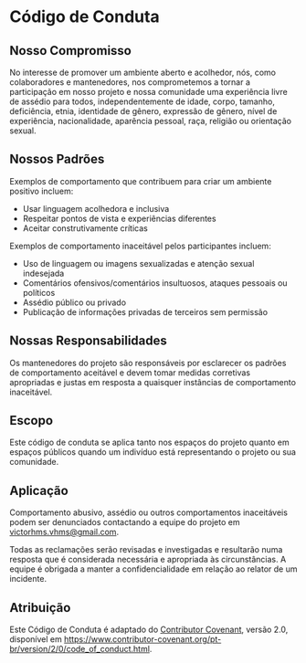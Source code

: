 # Código de Conduta

## Nosso Compromisso

No interesse de promover um ambiente aberto e acolhedor, nós, como colaboradores e mantenedores, nos comprometemos a tornar a participação em nosso projeto e nossa comunidade uma experiência livre de assédio para todos, independentemente de idade, corpo, tamanho, deficiência, etnia, identidade de gênero, expressão de gênero, nível de experiência, nacionalidade, aparência pessoal, raça, religião ou orientação sexual.

## Nossos Padrões

Exemplos de comportamento que contribuem para criar um ambiente positivo incluem:

- Usar linguagem acolhedora e inclusiva
- Respeitar pontos de vista e experiências diferentes
- Aceitar construtivamente críticas

Exemplos de comportamento inaceitável pelos participantes incluem:

- Uso de linguagem ou imagens sexualizadas e atenção sexual indesejada
- Comentários ofensivos/comentários insultuosos, ataques pessoais ou políticos
- Assédio público ou privado
- Publicação de informações privadas de terceiros sem permissão

## Nossas Responsabilidades

Os mantenedores do projeto são responsáveis por esclarecer os padrões de comportamento aceitável e devem tomar medidas corretivas apropriadas e justas em resposta a quaisquer instâncias de comportamento inaceitável.

## Escopo

Este código de conduta se aplica tanto nos espaços do projeto quanto em espaços públicos quando um indivíduo está representando o projeto ou sua comunidade.

## Aplicação

Comportamento abusivo, assédio ou outros comportamentos inaceitáveis podem ser denunciados contactando a equipe do projeto em victorhms.vhms@gmail.com.

Todas as reclamações serão revisadas e investigadas e resultarão numa resposta que é considerada necessária e apropriada às circunstâncias. A equipe é obrigada a manter a confidencialidade em relação ao relator de um incidente.

## Atribuição

Este Código de Conduta é adaptado do [Contributor Covenant](https://www.contributor-covenant.org), versão 2.0, disponível em https://www.contributor-covenant.org/pt-br/version/2/0/code_of_conduct.html.
